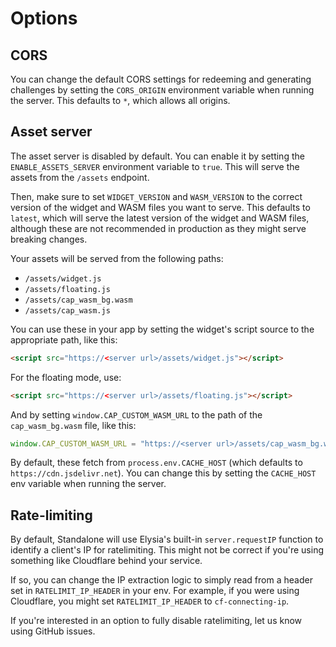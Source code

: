 # Options

## CORS

You can change the default CORS settings for redeeming and generating challenges by setting the `CORS_ORIGIN` environment variable when running the server. This defaults to `*`, which allows all origins.

## Asset server

The asset server is disabled by default. You can enable it by setting the `ENABLE_ASSETS_SERVER` environment variable to `true`. This will serve the assets from the `/assets` endpoint.

Then, make sure to set `WIDGET_VERSION` and `WASM_VERSION` to the correct version of the widget and WASM files you want to serve. This defaults to `latest`, which will serve the latest version of the widget and WASM files, although these are not recommended in production as they might serve breaking changes.

Your assets will be served from the following paths:

- `/assets/widget.js`
- `/assets/floating.js`
- `/assets/cap_wasm_bg.wasm`
- `/assets/cap_wasm.js`

You can use these in your app by setting the widget's script source to the appropriate path, like this:

```html
<script src="https://<server url>/assets/widget.js"></script>
```

For the floating mode, use:

```html
<script src="https://<server url>/assets/floating.js"></script>
```

And by setting `window.CAP_CUSTOM_WASM_URL` to the path of the `cap_wasm_bg.wasm` file, like this:

```js
window.CAP_CUSTOM_WASM_URL = "https://<server url>/assets/cap_wasm_bg.wasm";
```

By default, these fetch from `process.env.CACHE_HOST` (which defaults to `https://cdn.jsdelivr.net`). You can change this by setting the `CACHE_HOST` env variable when running the server.

## Rate-limiting

By default, Standalone will use Elysia's built-in `server.requestIP` function to identify a client's IP for ratelimiting. This might not be correct if you're using something like Cloudflare behind your service.

If so, you can change the IP extraction logic to simply read from a header set in `RATELIMIT_IP_HEADER` in your env. For example, if you were using Cloudflare, you might set `RATELIMIT_IP_HEADER` to `cf-connecting-ip`.

If you're interested in an option to fully disable ratelimiting, let us know using GitHub issues.
